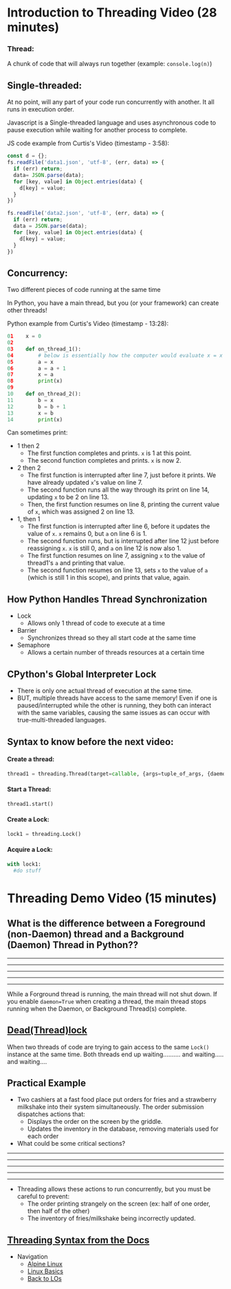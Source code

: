 # Introduction to Threading Video (28 minutes)

### Thread: 
A chunk of code that will always run together (example: `console.log(n)`)

## Single-threaded:
At no point, will any part of your code run concurrently with another. It all runs in execution order.

Javascript is a Single-threaded language and uses asynchronous code to pause execution while waiting for another process to complete.

JS code example from Curtis's Video (timestamp - 3:58):
```Javascript
const d = {};
fs.readFile('data1.json', 'utf-8', (err, data) => {
  if (err) return;
  data= JSON.parse(data);
  for [key, value] in Object.entries(data) {
    d[key] = value;
  }
})

fs.readFile('data2.json', 'utf-8', (err, data) => {
  if (err) return;
  data = JSON.parse(data);
  for [key, value] in Object.entries(data) {
    d[key] = value;
  }
})
```

## Concurrency:
Two different pieces of code running at the same time

In Python, you have a main thread, but you (or your framework) can create other threads!

Python example from Curtis's Video (timestamp - 13:28):
```Python
01    x = 0
02
03    def on_thread_1():
04        # below is essentially how the computer would evaluate x = x + 1
05        a = x
06        a = a + 1
07        x = a
08        print(x)
09
10    def on_thread_2():
11        b = x
12        b = b + 1
13        x = b
14        print(x)
```

Can sometimes print:
* 1 then 2 
    * The first function completes and prints. `x` is 1 at this point.
    * The second function completes and prints. `x` is now 2.
* 2 then 2
    * The first function is interrupted after line 7, just before it prints. We have already updated `x`'s value on line 7. 
    * The second function runs all the way through its print on line 14, updating `x` to be 2 on line 13.
    * Then, the first function resumes on line 8, printing the current value of `x`, which was assigned 2 on line 13.
* 1, then 1
    * The first function is interrupted after line 6, before it updates the value of `x`. `x` remains 0, but `a` on line 6 is 1.
    * The second function runs, but is interrupted after line 12 just before reassigning `x`. `x` is still 0, and `a` on line 12 is now also 1.
    * The first function resumes on line 7, assigning `x` to the value of thread1's `a` and printing that value.
    * The second function resumes on line 13, sets `x` to the value of `a` (which is still 1 in this scope), and prints that value, again.

## How Python Handles Thread Synchronization
* Lock
    * Allows only 1 thread of code to execute at a time
* Barrier
    * Synchronizes thread so they all start code at the same time
* Semaphore
    * Allows a certain number of threads resources at a certain time

## CPython's Global Interpreter Lock
* There is only one actual thread of execution at the same time.
* BUT, multiple threads have access to the same memory! Even if one is paused/interrupted while the other is running, they both can interact with the same variables, causing the same issues as can occur with true-multi-threaded languages.


## Syntax to know before the next video:
#### Create a thread:
```Python
thread1 = threading.Thread(target=callable, {args=tuple_of_args, {daemon=None}})
```
#### Start a Thread:
```Python
thread1.start()
```
#### Create a Lock:
```Python
lock1 = threading.Lock()
```
#### Acquire a Lock:
```Python
with lock1:
  #do stuff
```



# Threading Demo Video (15 minutes)


## What is the difference between a Foreground (non-Daemon) thread and a Background (Daemon) Thread in Python??
___
___
___
___
___
While a Forground thread is running, the main thread will not shut down. If you enable `daemon=True` when creating a thread, the main thread stops running when the Daemon, or Background Thread(s) complete.

## [Dead(Thread)lock](./code_examples/02deadlock.py)
When two threads of code are trying to gain access to the same `Lock()` instance at the same time. Both threads end up waiting.......... and waiting..... and waiting....

## Practical Example 
* Two cashiers at a fast food place put orders for fries and a strawberry milkshake into their system simultaneously. The order submission dispatches actions that:
    * Displays the order on the screen by the griddle.
    * Updates the inventory in the database, removing materials used for each order
* What could be some critical sections?
___
___
___
___
___
* Threading allows these actions to run concurrently, but you must be careful to prevent:
    * The order printing strangely on the screen (ex: half of one order, then half of the other)
    * The inventory of fries/milkshake being incorrectly updated.




## [Threading Syntax from the Docs](https://docs.python.org/3/library/threading.html#threading.Thread)


* Navigation
    * [Alpine Linux](./Alpine_Linux.md)
    * [Linux Basics](./Linux_Basics.md)
    * [Back to LOs](./README.MD)
